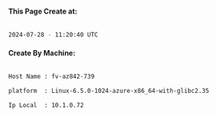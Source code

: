 
   
#### This Page Create at:

```bash

2024-07-28 - 11:20:40 UTC

```

#### Create By Machine:

```bash

Host Name : fv-az842-739

platform  : Linux-6.5.0-1024-azure-x86_64-with-glibc2.35

Ip Local  : 10.1.0.72

```

